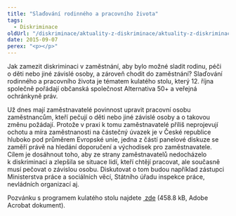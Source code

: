 ```yaml
---
title: "Slaďování rodinného a pracovního života"
tags:
  - Diskriminace
oldUrl: "/diskriminace/aktuality-z-diskriminace/aktuality-z-diskriminace-2015/sladovani-rodinneho-a-pracovniho-zivota/"
date: 2015-09-07
perex: "<p></p>"
---
```


<!-- imported from the old website -->

<p>Jak zamezit diskriminaci v zaměstnání, aby bylo možné sladit rodinu, péči o děti nebo jiné závislé osoby, a zároveň chodit do zaměstnání? Slaďování rodinného a pracovního života je tématem kulatého stolu, který 12. října společně pořádají občanská společnost Alternativa 50+ a veřejná ochránkyně práv. </p><p>Už dnes mají zaměstnavatelé povinnost upravit pracovní osobu zaměstnancům, kteří pečují o děti nebo jiné závislé osoby a o takovou změnu požádají. Protože v praxi k tomu zaměstnavatelé příliš neprojevují ochotu a míra zaměstnanosti na částečný úvazek je v České republice hluboko pod průměrem Evropské unie, jedna z částí panelové diskuze se zaměří právě na hledání doporučení a východisek pro zaměstnavatele. Cílem je dosáhnout toho, aby ze strany zaměstnavatelů nedocházelo k diskriminaci a zlepšila se situace lidí, kteří chtějí pracovat, ale současně musí pečovat o závislou osobu. Diskutovat o tom budou například zástupci Ministerstva práce a sociálních věcí, Státního úřadu inspekce práce, nevládních organizací aj.</p><p>Pozvánku s programem kulatého stolu najdete <a title="Otevření do nového okna" href="https://www.ochrance.cz/fileadmin/user_upload/DISKRIMINACE/aktuality/Sladovani_kulaty-stul_program.pdf" target="_blank"><img alt="" src="https://www.ochrance.cz/typo3/ext/od_linkdesc/icons/pdf.gif" class="od_linkdesc_icon" /> zde</a> (458.8 kB, Adobe Acrobat dokument).</p>
